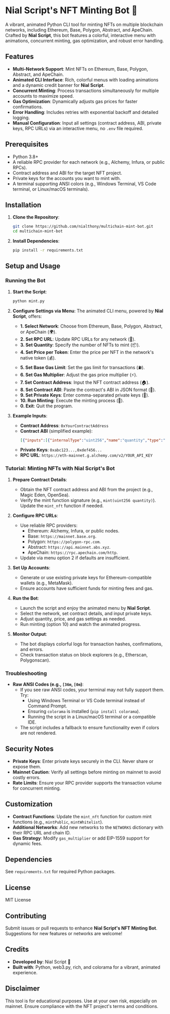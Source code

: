# Nial Script's NFT Minting Bot 🌟

A vibrant, animated Python CLI tool for minting NFTs on multiple blockchain networks, including Ethereum, Base, Polygon, Abstract, and ApeChain. Crafted by **Nial Script**, this bot features a colorful, interactive menu with animations, concurrent minting, gas optimization, and robust error handling.

## Features
- **Multi-Network Support**: Mint NFTs on Ethereum, Base, Polygon, Abstract, and ApeChain.
- **Animated CLI Interface**: Rich, colorful menus with loading animations and a dynamic credit banner for **Nial Script**.
- **Concurrent Minting**: Process transactions simultaneously for multiple accounts to maximize speed.
- **Gas Optimization**: Dynamically adjusts gas prices for faster confirmations.
- **Error Handling**: Includes retries with exponential backoff and detailed logging.
- **Manual Configuration**: Input all settings (contract address, ABI, private keys, RPC URLs) via an interactive menu, no `.env` file required.

## Prerequisites
- Python 3.8+
- A reliable RPC provider for each network (e.g., Alchemy, Infura, or public RPCs).
- Contract address and ABI for the target NFT project.
- Private keys for the accounts you want to mint with.
- A terminal supporting ANSI colors (e.g., Windows Terminal, VS Code terminal, or Linux/macOS terminals).

## Installation

1. **Clone the Repository**:
   ```bash
   git clone https://github.com/nialthony/multichain-mint-bot.git
   cd multichain-mint-bot
   ```

2. **Install Dependencies**:
   ```bash
   pip install -r requirements.txt
   ```

## Setup and Usage

### Running the Bot
1. **Start the Script**:
   ```bash
   python mint.py
   ```

2. **Configure Settings via Menu**:
   The animated CLI menu, powered by **Nial Script**, offers:
   - **1. Select Network**: Choose from Ethereum, Base, Polygon, Abstract, or ApeChain (🌍).
   - **2. Set RPC URL**: Update RPC URLs for any network (🔗).
   - **3. Set Quantity**: Specify the number of NFTs to mint (📦).
   - **4. Set Price per Token**: Enter the price per NFT in the network's native token (💰).
   - **5. Set Base Gas Limit**: Set the gas limit for transactions (⛽).
   - **6. Set Gas Multiplier**: Adjust the gas price multiplier (⚡).
   - **7. Set Contract Address**: Input the NFT contract address (🏠).
   - **8. Set Contract ABI**: Paste the contract's ABI in JSON format (📜).
   - **9. Set Private Keys**: Enter comma-separated private keys (🔑).
   - **10. Run Minting**: Execute the minting process (🚀).
   - **0. Exit**: Quit the program.

3. **Example Inputs**:
   - **Contract Address**: `0xYourContractAddress`
   - **Contract ABI** (simplified example):
     ```json
     [{"inputs":[{"internalType":"uint256","name":"quantity","type":"uint256"}],"name":"mint","outputs":[],"stateMutability":"payable","type":"function"},{"inputs":[],"name":"mintingActive","outputs":[{"internalType":"bool","name":"","type":"bool"}],"stateMutability":"view","type":"function"},{"inputs":[],"name":"maxSupply","outputs":[{"internalType":"uint256","name":"","type":"uint256"}],"stateMutability":"view","type":"function"},{"inputs":[],"name":"totalSupply","outputs":[{"internalType":"uint256","name":"","type":"uint256"}],"stateMutability":"view","type":"function"}]
     ```
   - **Private Keys**: `0xabc123...,0xdef456...`
   - **RPC URL**: `https://eth-mainnet.g.alchemy.com/v2/YOUR_API_KEY`

### Tutorial: Minting NFTs with Nial Script's Bot
1. **Prepare Contract Details**:
   - Obtain the NFT contract address and ABI from the project (e.g., Magic Eden, OpenSea).
   - Verify the mint function signature (e.g., `mint(uint256 quantity)`). Update the `mint_nft` function if needed.

2. **Configure RPC URLs**:
   - Use reliable RPC providers:
     - Ethereum: Alchemy, Infura, or public nodes.
     - Base: `https://mainnet.base.org`.
     - Polygon: `https://polygon-rpc.com`.
     - Abstract: `https://api.mainnet.abs.xyz`.
     - ApeChain: `https://rpc.apechain.com/http`.
   - Update via menu option 2 if defaults are insufficient.

3. **Set Up Accounts**:
   - Generate or use existing private keys for Ethereum-compatible wallets (e.g., MetaMask).
   - Ensure accounts have sufficient funds for minting fees and gas.

4. **Run the Bot**:
   - Launch the script and enjoy the animated menu by **Nial Script**.
   - Select the network, set contract details, and input private keys.
   - Adjust quantity, price, and gas settings as needed.
   - Run minting (option 10) and watch the animated progress.

5. **Monitor Output**:
   - The bot displays colorful logs for transaction hashes, confirmations, and errors.
   - Check transaction status on block explorers (e.g., Etherscan, Polygonscan).

### Troubleshooting
- **Raw ANSI Codes (e.g., `[36m`, `[0m`)**:
   - If you see raw ANSI codes, your terminal may not fully support them. Try:
     - Using Windows Terminal or VS Code terminal instead of Command Prompt.
     - Ensuring `colorama` is installed (`pip install colorama`).
     - Running the script in a Linux/macOS terminal or a compatible IDE.
   - The script includes a fallback to ensure functionality even if colors are not rendered.

## Security Notes
- **Private Keys**: Enter private keys securely in the CLI. Never share or expose them.
- **Mainnet Caution**: Verify all settings before minting on mainnet to avoid costly errors.
- **Rate Limits**: Ensure your RPC provider supports the transaction volume for concurrent minting.

## Customization
- **Contract Functions**: Update the `mint_nft` function for custom mint functions (e.g., `mintPublic`, `mintWhitelist`).
- **Additional Networks**: Add new networks to the `NETWORKS` dictionary with their RPC URL and chain ID.
- **Gas Strategy**: Modify `gas_multiplier` or add EIP-1559 support for dynamic fees.

## Dependencies
See `requirements.txt` for required Python packages.

## License
MIT License

## Contributing
Submit issues or pull requests to enhance **Nial Script's NFT Minting Bot**. Suggestions for new features or networks are welcome!

## Credits
- **Developed by**: Nial Script 🌟
- **Built with**: Python, web3.py, rich, and colorama for a vibrant, animated experience.

## Disclaimer
This tool is for educational purposes. Use at your own risk, especially on mainnet. Ensure compliance with the NFT project's terms and conditions.